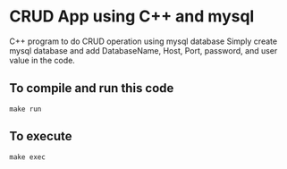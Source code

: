 
# CRUD App using C++ and mysql

C++ program to do CRUD operation using mysql database
Simply create mysql database and add DatabaseName, Host, Port, password, and user value in the code.



## To compile and run this code

```
make run
```
## To execute

```
make exec
```

